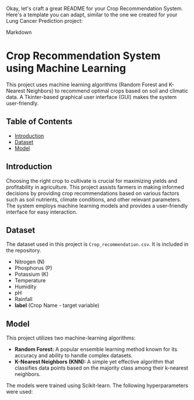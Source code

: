 Okay, let's craft a great README for your Crop Recommendation System. Here's a template you can adapt, similar to the one we created for your Lung Cancer Prediction project:

Markdown

# Crop Recommendation System using Machine Learning

This project uses machine learning algorithms (Random Forest and K-Nearest Neighbors) to recommend optimal crops based on soil and climatic data. A Tkinter-based graphical user interface (GUI) makes the system user-friendly.

## Table of Contents

- [Introduction](#introduction)
- [Dataset](#dataset)
- [Model](#model)

## Introduction

Choosing the right crop to cultivate is crucial for maximizing yields and profitability in agriculture. This project assists farmers in making informed decisions by providing crop recommendations based on various factors such as soil nutrients, climate conditions, and other relevant parameters. The system employs machine learning models and provides a user-friendly interface for easy interaction.

## Dataset

The dataset used in this project is `Crop_recommendation.csv`.  It is included in the repository.

* Nitrogen (N)
* Phosphorus (P)
* Potassium (K)
* Temperature
* Humidity
* pH
* Rainfall
* **label** (Crop Name - target variable)

## Model

This project utilizes two machine-learning algorithms:

* **Random Forest:**  A popular ensemble learning method known for its accuracy and ability to handle complex datasets.
* **K-Nearest Neighbors (KNN):** A simple yet effective algorithm that classifies data points based on the majority class among their k-nearest neighbors.

The models were trained using Scikit-learn.  The following hyperparameters were used:
